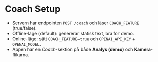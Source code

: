 # Coach Setup

- Servern har endpointen `POST /coach` och läser `COACH_FEATURE` (true/false).
- Offline-läge (default): genererar statisk text, bra för demo.
- Online-läge: sätt `COACH_FEATURE=true` och `OPENAI_API_KEY` + `OPENAI_MODEL`.
- Appen har en *Coach*-sektion på både **Analys (demo)** och **Kamera**-flikarna.
